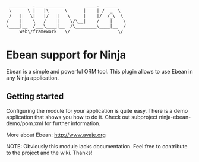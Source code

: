      _______  .___ _______        ____.  _____   
     \      \ |   |\      \      |    | /  _  \  
     /   |   \|   |/   |   \     |    |/  /_\  \ 
    /    |    \   /    |    \/\__|    /    |    \
    \____|__  /___\____|__  /\________\____|__  /
         web\/framework   \/                  \/ 
        


Ebean support for Ninja
=======================
Ebean is a simple and powerful ORM tool.
This plugin allows to use Ebean in any Ninja 
application.

Getting started
---------------
Configuring the module for your application is quite easy. There
is a demo application that shows you how to do it.
Check out subproject ninja-ebean-demo/pom.xml for 
further information.

More about Ebean: http://www.avaje.org

NOTE:
Obviously this module lacks documentation. Feel free to
contribute to the project and the wiki. Thanks!

